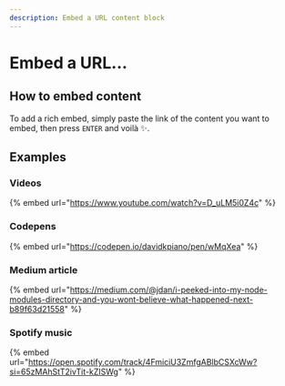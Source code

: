 ```yaml
---
description: Embed a URL content block
---
```


# Embed a URL...

## How to embed content <a href="#how-to-embed-content" id="how-to-embed-content"></a>

To add a rich embed, simply paste the link of the content you want to embed, then press `ENTER` and voilà ✨.

## Examples

### Videos

{% embed url="https://www.youtube.com/watch?v=D_uLM5i0Z4c" %}

### Codepens

{% embed url="https://codepen.io/davidkpiano/pen/wMqXea" %}

### Medium article

{% embed url="https://medium.com/@jdan/i-peeked-into-my-node-modules-directory-and-you-wont-believe-what-happened-next-b89f63d21558" %}

### Spotify music

{% embed url="https://open.spotify.com/track/4FmiciU3ZmfgABlbCSXcWw?si=65zMAhStT2ivTit-kZISWg" %}
